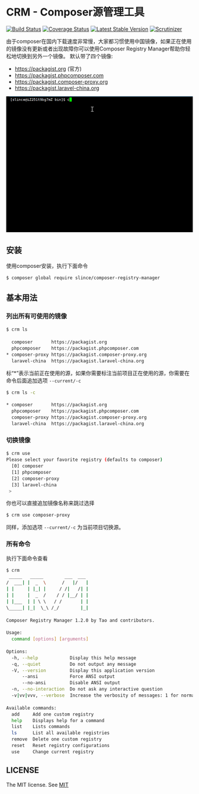 # CRM - Composer源管理工具

[![Build Status](https://img.shields.io/travis/slince/composer-registry-manager/master.svg?style=flat-square)](https://travis-ci.org/slince/composer-registry-manager)
[![Coverage Status](https://img.shields.io/codecov/c/github/slince/composer-registry-manager.svg?style=flat-square)](https://codecov.io/github/slince/composer-registry-manager)
[![Latest Stable Version](https://img.shields.io/packagist/v/slince/composer-registry-manager.svg?style=flat-square&label=stable)](https://packagist.org/packages/slince/composer-registry-manager)
[![Scrutinizer](https://img.shields.io/scrutinizer/g/slince/composer-registry-manager.svg?style=flat-square)](https://scrutinizer-ci.com/g/slince/composer-registry-manager/?branch=master)

由于composer在国内下载速度非常慢，大家都习惯使用中国镜像，如果正在使用的镜像没有更新或者出现故障你可以使用Composer Registry Manager帮助你轻松地切换到另外一个镜像。
默认带了四个镜像:

- https://packagist.org (官方)
- https://packagist.phpcomposer.com
- https://packagist.composer-proxy.org
- https://packagist.laravel-china.org

![Screenshot](./assets/screenshot.gif)

## 安装

使用composer安装，执行下面命令

```bash
$ composer global require slince/composer-registry-manager
```

## 基本用法

### 列出所有可使用的镜像

```bash
$ crm ls

  composer       https://packagist.org
  phpcomposer    https://packagist.phpcomposer.com
* composer-proxy https://packagist.composer-proxy.org
  laravel-china  https://packagist.laravel-china.org
```
标“*”表示当前正在使用的源，如果你需要标注当前项目正在使用的源，你需要在命令后面追加选项 `--current/-c`

```bash
$ crm ls -c

* composer       https://packagist.org
  phpcomposer    https://packagist.phpcomposer.com
  composer-proxy https://packagist.composer-proxy.org
  laravel-china  https://packagist.laravel-china.org
```

### 切换镜像

```bash
$ crm use
Please select your favorite registry (defaults to composer)
  [0] composer
  [1] phpcomposer
  [2] composer-proxy
  [3] laravel-china
 >
```
你也可以直接追加镜像名称来跳过选择

```bash
$ crm use composer-proxy
```

同样，添加选项 `--current/-c` 为当前项目切换源。


### 所有命令

执行下面命令查看

```bash
$ crm
 _____   _____        ___  ___
/  ___| |  _  \      /   |/   |
| |     | |_| |     / /|   /| |
| |     |  _  /    / / |__/ | |
| |___  | | \ \   / /       | |
\_____| |_|  \_\ /_/        |_|

Composer Registry Manager 1.2.0 by Tao and contributors.

Usage:
  command [options] [arguments]

Options:
  -h, --help            Display this help message
  -q, --quiet           Do not output any message
  -V, --version         Display this application version
      --ansi            Force ANSI output
      --no-ansi         Disable ANSI output
  -n, --no-interaction  Do not ask any interactive question
  -v|vv|vvv, --verbose  Increase the verbosity of messages: 1 for normal output, 2 for more verbose output and 3 for debug

Available commands:
  add     Add one custom registry
  help    Displays help for a command
  list    Lists commands
  ls      List all available registries
  remove  Delete one custom registry
  reset   Reset registry configurations
  use     Change current registry
```

## LICENSE

The MIT license. See [MIT](https://opensource.org/licenses/MIT)
